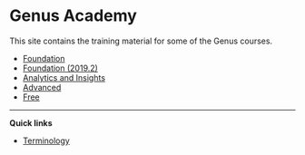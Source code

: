 # **Genus Academy**
This site contains the training material for some of the Genus courses.


* [Foundation](foundation/index.md)
* [Foundation (2019.2)](foundation_2019_2/index.md)
* [Analytics and Insights](analytics_and_insights/index.md)
* [Advanced](advanced/index.md)
* [Free](free/index.md)
<!-- * [Academy](academy/index.md) -->


---

**Quick links**
* [Terminology](https://docs.genus.no/terminology.html)
